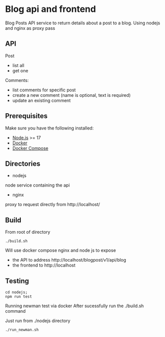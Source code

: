 # Blog api and frontend
Blog Posts API service to return details about a post to a blog.
Using nodejs and nginx as proxy pass

## API
Post
- list all
- get one

Comments:
- list comments for specific post
- create a new comment (name is optional, text is required)
- update an existing comment

## Prerequisites
Make sure you have the following installed:
- [Node.js](https://nodejs.org/en/download/) >= 17
- [Docker](https://www.docker.com/)
- [Docker Compose](https://docs.docker.com/compose/install/)


## Directories
- nodejs

node service containing the api 

- nginx

proxy to request directly from http://localhost/

## Build
From root of directory

```./build.sh```

Will use docker compose nginx and node js to expose 
- the API to address http://localhost/blogpost/v1/api/blog
- the frontend to http://localhost

## Testing 

```
cd nodejs; 
npm run test
```
Running newman test via docker
After sucessfully run the ./build.sh command

Just run from ./nodejs directory
```bash 
./run_newman.sh 
``` 
